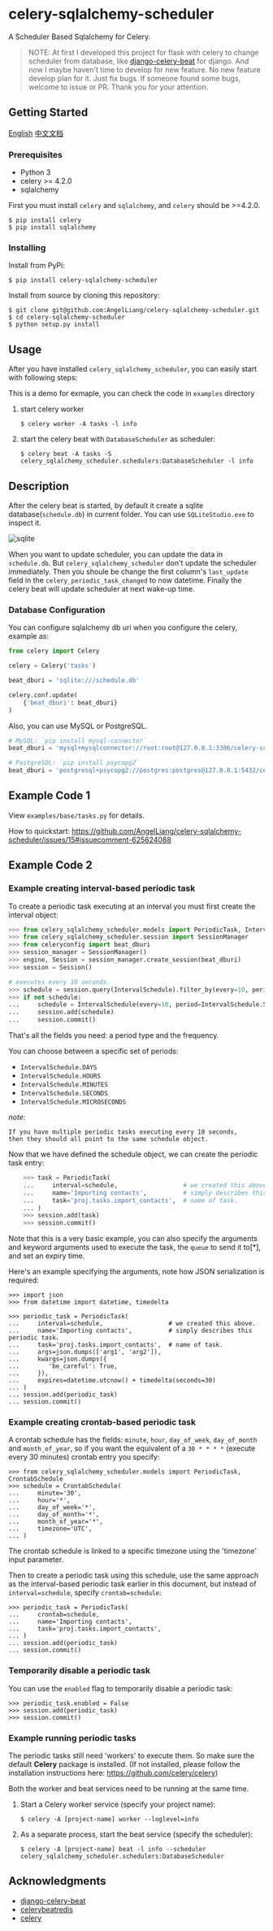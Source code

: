 # celery-sqlalchemy-scheduler

A Scheduler Based Sqlalchemy for Celery.

> NOTE: At first I developed this project for flask with celery to change scheduler from database, like [django-celery-beat](https://github.com/celery/django-celery-beat) for django. And now I maybe haven't time to develop for new feature. No new feature develop plan for it. Just fix bugs. If someone found some bugs, welcome to issue or PR. Thank you for your attention.

## Getting Started

[English](/README.md) [中文文档](/README-zh.md)

### Prerequisites

- Python 3
- celery >= 4.2.0
- sqlalchemy

First you must install `celery` and `sqlalchemy`, and `celery` should be >=4.2.0.

```
$ pip install celery
$ pip install sqlalchemy
```

### Installing

Install from PyPi:

```
$ pip install celery-sqlalchemy-scheduler
```

Install from source by cloning this repository:

```
$ git clone git@github.com:AngelLiang/celery-sqlalchemy-scheduler.git
$ cd celery-sqlalchemy-scheduler
$ python setup.py install
```

## Usage

After you have installed `celery_sqlalchemy_scheduler`, you can easily start with following steps:

This is a demo for exmaple, you can check the code in `examples` directory

1. start celery worker

   ```
   $ celery worker -A tasks -l info
   ```

2. start the celery beat with `DatabaseScheduler` as scheduler:

   ```
   $ celery beat -A tasks -S celery_sqlalchemy_scheduler.schedulers:DatabaseScheduler -l info
   ```

## Description

After the celery beat is started, by default it create a sqlite database(`schedule.db`) in current folder. You can use `SQLiteStudio.exe` to inspect it.

![sqlite](screenshot/sqlite.png)

When you want to update scheduler, you can update the data in `schedule.db`. But `celery_sqlalchemy_scheduler` don't update the scheduler immediately. Then you shoule be change the first column's `last_update` field in the `celery_periodic_task_changed` to now datetime. Finally the celery beat will update scheduler at next wake-up time.

### Database Configuration

You can configure sqlalchemy db uri when you configure the celery, example as:

```Python
from celery import Celery

celery = Celery('tasks')

beat_dburi = 'sqlite:///schedule.db'

celery.conf.update(
    {'beat_dburi': beat_dburi}
)
```

Also, you can use MySQL or PostgreSQL.

```Python
# MySQL: `pip install mysql-connector`
beat_dburi = 'mysql+mysqlconnector://root:root@127.0.0.1:3306/celery-schedule'

# PostgreSQL: `pip install psycopg2`
beat_dburi = 'postgresql+psycopg2://postgres:postgres@127.0.0.1:5432/celery-schedule'
```

## Example Code 1

View `examples/base/tasks.py` for details.

How to quickstart: https://github.com/AngelLiang/celery-sqlalchemy-scheduler/issues/15#issuecomment-625624088

## Example Code 2

### Example creating interval-based periodic task

To create a periodic task executing at an interval you must first
create the interval object:

```python
>>> from celery_sqlalchemy_scheduler.models import PeriodicTask, IntervalSchedule
>>> from celery_sqlalchemy_scheduler.session import SessionManager
>>> from celeryconfig import beat_dburi
>>> session_manager = SessionManager()
>>> engine, Session = session_manager.create_session(beat_dburi)
>>> session = Session()

# executes every 10 seconds.
>>> schedule = session.query(IntervalSchedule).filter_by(every=10, period=IntervalSchedule.SECONDS).first()
>>> if not schedule:
...     schedule = IntervalSchedule(every=10, period=IntervalSchedule.SECONDS)
...     session.add(schedule)
...     session.commit()
```

That's all the fields you need: a period type and the frequency.

You can choose between a specific set of periods:


-   `IntervalSchedule.DAYS`
-   `IntervalSchedule.HOURS`
-   `IntervalSchedule.MINUTES`
-   `IntervalSchedule.SECONDS`
-   `IntervalSchedule.MICROSECONDS`

*note*:

    If you have multiple periodic tasks executing every 10 seconds,
    then they should all point to the same schedule object.

Now that we have defined the schedule object, we can create the periodic task
entry:

```python
    >>> task = PeriodicTask(
    ...     interval=schedule,                  # we created this above.
    ...     name='Importing contacts',          # simply describes this periodic task.
    ...     task='proj.tasks.import_contacts',  # name of task.
    ... )
    >>> session.add(task)
    >>> session.commit()
```

Note that this is a very basic example, you can also specify the
arguments and keyword arguments used to execute the task, the `queue` to
send it to[\*], and set an expiry time.

Here\'s an example specifying the arguments, note how JSON serialization
is required:


    >>> import json
    >>> from datetime import datetime, timedelta

    >>> periodic_task = PeriodicTask(
    ...     interval=schedule,                  # we created this above.
    ...     name='Importing contacts',          # simply describes this periodic task.
    ...     task='proj.tasks.import_contacts',  # name of task.
    ...     args=json.dumps(['arg1', 'arg2']),
    ...     kwargs=json.dumps({
    ...        'be_careful': True,
    ...     }),
    ...     expires=datetime.utcnow() + timedelta(seconds=30)
    ... )
    ... session.add(periodic_task)
    ... session.commit()


### Example creating crontab-based periodic task

A crontab schedule has the fields: `minute`, `hour`, `day_of_week`,
`day_of_month` and `month_of_year`, so if you want the equivalent of a
`30 * * * *` (execute every 30 minutes) crontab entry you specify:

    >>> from celery_sqlalchemy_scheduler.models import PeriodicTask, CrontabSchedule
    >>> schedule = CrontabSchedule(
    ...     minute='30',
    ...     hour='*',
    ...     day_of_week='*',
    ...     day_of_month='*',
    ...     month_of_year='*',
    ...     timezone='UTC',
    ... )

The crontab schedule is linked to a specific timezone using the
'timezone' input parameter.

Then to create a periodic task using this schedule, use the same
approach as the interval-based periodic task earlier in this document,
but instead of `interval=schedule`, specify `crontab=schedule`:

    >>> periodic_task = PeriodicTask(
    ...     crontab=schedule,
    ...     name='Importing contacts',
    ...     task='proj.tasks.import_contacts',
    ... )
    ... session.add(periodic_task)
    ... session.commit()

### Temporarily disable a periodic task

You can use the `enabled` flag to temporarily disable a periodic task:

    >>> periodic_task.enabled = False
    >>> session.add(periodic_task)
    >>> session.commit()

### Example running periodic tasks

The periodic tasks still need 'workers' to execute them. So make sure
the default **Celery** package is installed. (If not installed, please
follow the installation instructions here:
<https://github.com/celery/celery>)

Both the worker and beat services need to be running at the same time.

1.  Start a Celery worker service (specify your project name):

        $ celery -A [project-name] worker --loglevel=info

2.  As a separate process, start the beat service (specify the 
    scheduler):

        $ celery -A [project-name] beat -l info --scheduler celery_sqlalchemy_scheduler.schedulers:DatabaseScheduler



## Acknowledgments

- [django-celery-beat](https://github.com/celery/django-celery-beat)
- [celerybeatredis](https://github.com/liuliqiang/celerybeatredis)
- [celery](https://github.com/celery/celery)

